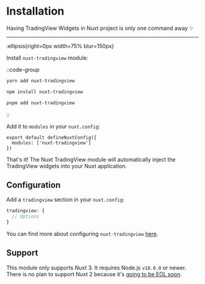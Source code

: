 # Installation

Having TradingView Widgets in Nuxt project is only one command away ✨

---

:ellipsis{right=0px width=75% blur=150px}

Install `nuxt-tradingview` module:

::code-group

```bash [Yarn]
yarn add nuxt-tradingview
```

```bash [NPM]
npm install nuxt-tradingview 
```

```bash [PNPM]
pnpm add nuxt-tradingview
```

::

Add it to `modules` in your `nuxt.config`:

```js{}[nuxt.config.ts]
export default defineNuxtConfig({
  modules: ['nuxt-tradingview']
})
```

That's it!
The Nuxt TradingView module will automatically inject the TradingView widgets into your Nuxt application.

## Configuration

Add a `tradingview` section in your `nuxt.config`:

```js
tradingview: {
  // Options
}
```

You can find more about configuring `nuxt-tradingview` [here](/documentation/getting-started/configuration).


## Support

This module only supports Nuxt 3. It requires Node.js `v18.0.0` or newer. There is no plan to support Nuxt 2 because it's [going to be EOL soon](https://v2.nuxt.com/lts/).